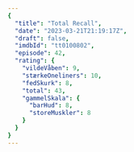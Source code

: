 ```yaml
---
{
  "title": "Total Recall",
  "date": "2023-03-21T21:19:17Z",
  "draft": false,
  "imdbId": "tt0100802",
  "episode": 42,
  "rating": {
    "vildeVåben": 9,
    "stærkeOneliners": 10,
    "fedSkurk": 8,
    "total": 43,
    "gammelSkala": {
      "barHud": 8,
      "storeMuskler": 8
    }
  }
}
---
```


